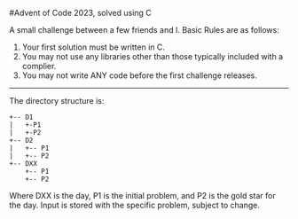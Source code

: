 #Advent of Code 2023, solved using C

A small challenge between a few friends and I. Basic Rules are as follows:
1. Your first solution must be written in C.
2. You may not use any libraries other than those typically included with a complier.
3. You may not write ANY code before the first challenge releases.

---

The directory structure is:
```
+-- D1
|   +-P1
|   +-P2
+-- D2
|   +-- P1
|   +-- P2
+-- DXX
    +-- P1
    +-- P2
```

Where DXX is the day, P1 is the initial problem, and P2 is the gold star for the day.
Input is stored with the specific problem, subject to change.

